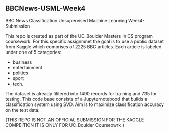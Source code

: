 ## BBCNews-USML-Week4
BBC News Classification Unsupervised Machine Learning Week4-Submission

This repo is created as part of the UC_Boulder Masters in CS program coursework. For this specific assignmnet the goal is to use a public dataset from Kaggle which comprises of 2225 BBC articles. Each article is labeled under one of 5 categories: 
* business 
* entertainment 
* politics 
* sport 
* tech.

The dataset is already filitered into 1490 records for training and 735 for testing. This code base consists of a Jupyternotebood that builds a classification system using SVD. Aim is to maximize classification accuracy on the test data.

(THIS REPO IS NOT AN OFFICIAL SUBMISSION FOR THE KAGGLE COMPEITION IT IS ONLY FOR UC_Boulder Courseowrk.)
